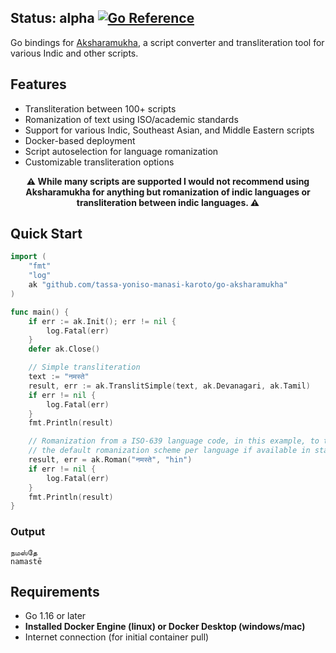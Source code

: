 ## Status: alpha [![Go Reference](https://pkg.go.dev/badge/github.com/tassa-yoniso-manasi-karoto/go-aksharamukha.svg)](https://pkg.go.dev/github.com/tassa-yoniso-manasi-karoto/go-aksharamukha) 

Go bindings for [Aksharamukha](https://github.com/virtualvinodh/aksharamukha), a script converter and transliteration tool for various Indic and other scripts.

## Features

- Transliteration between 100+ scripts
- Romanization of text using ISO/academic standards
- Support for various Indic, Southeast Asian, and Middle Eastern scripts
- Docker-based deployment
- Script autoselection for language romanization
- Customizable transliteration options

**<p align="center"> ⚠️ While many scripts are supported I would not recommend using Aksharamukha for anything but romanization of indic languages or transliteration between indic languages. ⚠️ </p>**

## Quick Start

```go
import (
	"fmt"
	"log"
	ak "github.com/tassa-yoniso-manasi-karoto/go-aksharamukha"
)

func main() {
	if err := ak.Init(); err != nil {
		log.Fatal(err)
	}
	defer ak.Close()

	// Simple transliteration
	text := "नमस्ते"
	result, err := ak.TranslitSimple(text, ak.Devanagari, ak.Tamil)
	if err != nil {
		log.Fatal(err)
	}
	fmt.Println(result)

	// Romanization from a ISO-639 language code, in this example, to the ISO 15919 romanization scheme
	// the default romanization scheme per language if available in static.go
	result, err = ak.Roman("नमस्ते", "hin")
	if err != nil {
		log.Fatal(err)
	}
	fmt.Println(result)
}
```
### Output

```
நமஸ்தே
namastē

```

## Requirements

- Go 1.16 or later
- **Installed Docker Engine (linux) or Docker Desktop (windows/mac)**
- Internet connection (for initial container pull)
